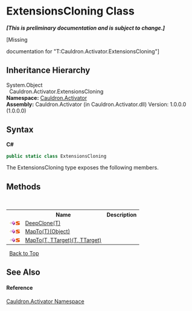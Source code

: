 # ExtensionsCloning Class
 _**\[This is preliminary documentation and is subject to change.\]**_

\[Missing <summary> documentation for "T:Cauldron.Activator.ExtensionsCloning"\]


## Inheritance Hierarchy
System.Object<br />&nbsp;&nbsp;Cauldron.Activator.ExtensionsCloning<br />
**Namespace:**&nbsp;<a href="N_Cauldron_Activator">Cauldron.Activator</a><br />**Assembly:**&nbsp;Cauldron.Activator (in Cauldron.Activator.dll) Version: 1.0.0.0 (1.0.0.0)

## Syntax

**C#**<br />
``` C#
public static class ExtensionsCloning
```

The ExtensionsCloning type exposes the following members.


## Methods
&nbsp;<table><tr><th></th><th>Name</th><th>Description</th></tr><tr><td>![Public method](media/pubmethod.gif "Public method")![Static member](media/static.gif "Static member")</td><td><a href="M_Cauldron_Activator_ExtensionsCloning_DeepClone__1">DeepClone(T)</a></td><td /></tr><tr><td>![Public method](media/pubmethod.gif "Public method")![Static member](media/static.gif "Static member")</td><td><a href="M_Cauldron_Activator_ExtensionsCloning_MapTo__1">MapTo(T)(Object)</a></td><td /></tr><tr><td>![Public method](media/pubmethod.gif "Public method")![Static member](media/static.gif "Static member")</td><td><a href="M_Cauldron_Activator_ExtensionsCloning_MapTo__2">MapTo(T, TTarget)(T, TTarget)</a></td><td /></tr></table>&nbsp;
<a href="#extensionscloning-class">Back to Top</a>

## See Also


#### Reference
<a href="N_Cauldron_Activator">Cauldron.Activator Namespace</a><br />